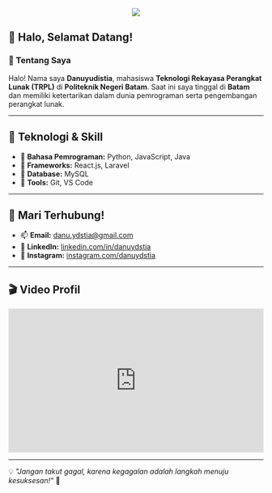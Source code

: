 <p align="center">
  <img src="https://capsule-render.vercel.app/api?type=waving&height=200&color=fc0303&text=HEYY%20Everyone!🕹️&fontColor=ffffff&reversal=true&textBg=false&fontSize=60&fontAlignY=34" />
</p>

## 👋 Halo, Selamat Datang!

### 📌 Tentang Saya
Halo! Nama saya **Danuyudistia**, mahasiswa **Teknologi Rekayasa Perangkat Lunak (TRPL)** di **Politeknik Negeri Batam**. Saat ini saya tinggal di **Batam** dan memiliki ketertarikan dalam dunia pemrograman serta pengembangan perangkat lunak.

---

## 🚀 Teknologi & Skill
- 🔹 **Bahasa Pemrograman:** Python, JavaScript, Java  
- 🔹 **Frameworks:** React.js, Laravel  
- 🔹 **Database:** MySQL  
- 🔹 **Tools:** Git, VS Code  

---

## 🤝 Mari Terhubung!
- 📫 **Email:** [danu.ydstia@gmail.com](mailto:danu.ydstia@gmail.com)  
- 💼 **LinkedIn:** [linkedin.com/in/danuydstia](https://www.linkedin.com/in/danu-yudistia-3a93352a9/)  
- 🏡 **Instagram:** [instagram.com/danuydstia](https://www.instagram.com/danuydstia)  

---

## 🎬 Video Profil
<div style="position: relative; padding-bottom: 56.25%; height: 0;">
  <iframe id="js_video_iframe" src="https://jumpshare.com/embed/lGc8D0CmhJgocngoLVaQ" frameborder="0" webkitallowfullscreen mozallowfullscreen allowfullscreen style="position: absolute; top: 0; left: 0; width: 100%; height: 100%;"></iframe>
</div>

---

💡 *"Jangan takut gagal, karena kegagalan adalah langkah menuju kesuksesan!"* 🚀
